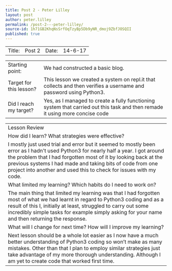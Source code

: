 ```yaml
---
title: Post 2 - Peter Lilley
layout: post
author: peter.lilley
permalink: /post-2---peter-lilley/
source-id: 1h71GB2KhqNsSrfOqTzyBp5Db9yNR_dmoj9ZbfJOSQII
published: true
---
```

<table>
  <tr>
    <td>Title:  </td>
    <td>Post 2</td>
    <td>Date:  </td>
    <td>14-6-17</td>
  </tr>
</table>


<table>
  <tr>
    <td>Starting point:</td>
    <td>We had constructed a basic blog.</td>
  </tr>
  <tr>
    <td>Target for this lesson?</td>
    <td>This lesson we created a system on repl.it that collects and then verifies a username and password using Python3.</td>
  </tr>
  <tr>
    <td>Did I reach my target? </td>
    <td>Yes, as I managed to create a fully functioning system that carried out this task and then remade it using more concise code</td>
  </tr>
</table>


<table>
  <tr>
    <td>Lesson Review</td>
  </tr>
  <tr>
    <td>How did I learn? What strategies were effective? </td>
  </tr>
  <tr>
    <td>I mostly just used trial and error but it seemed to mostly been error as I hadn't used Python3 for nearly half a year. I got around the problem that I had forgotten most of it by looking back at the previous systems I had made and taking bits of code from one project into another and used this to check for issues with my code.</td>
  </tr>
  <tr>
    <td>What limited my learning? Which habits do I need to work on? </td>
  </tr>
  <tr>
    <td>The main thing that limited my learning was that I had forgotten most of what we had learnt in regard to Python3 coding and as a result of this I, initially at least, struggled to carry out some incredibly simple tasks for example simply asking for your name and then returning the response.</td>
  </tr>
  <tr>
    <td>What will I change for next time? How will I improve my learning?</td>
  </tr>
  <tr>
    <td>Next lesson should be a whole lot easier as I now have a much better understanding of Python3 coding so won’t make as many mistakes. Other than that I plan to employ similar strategies just take advantage of my more thorough understanding. Although I am yet to create code that worked first time.</td>
  </tr>
</table>


